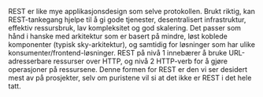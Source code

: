 REST er like mye applikasjonsdesign som selve protokollen. Brukt riktig, kan REST-tankegang hjelpe til å gi gode tjenester, desentralisert infrastruktur, effektiv ressursbruk, lav kompleksitet og god skalering. Det passer som hånd i hanske med arkitektur som er basert på mindre, løst koblede komponenter (typisk sky-arkitektur), og samtidig for løsninger som har ulike konsumenter/frontend-løsninger. REST på nivå 1 innebærer å bruke URL-adresserbare ressurser over HTTP, og nivå 2 HTTP-verb for å gjøre operasjoner på ressursene. Denne formen for REST er den vi ser desidert mest av på prosjekter, selv om puristene vil si at det ikke er REST i det hele tatt.